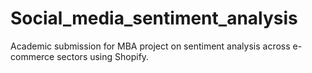 # Social_media_sentiment_analysis
Academic submission for MBA project on sentiment analysis across e-commerce sectors using Shopify.
